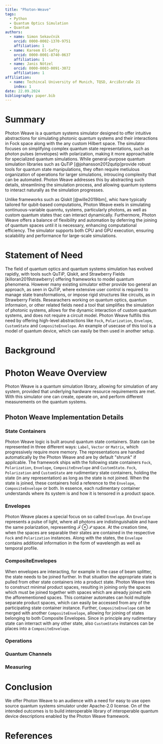 ```yaml
---
title: "Photon-Weave"
tags:
  - Python
  - Quantum Optics Simulation
  - Quantum
authors:
  - name: Simon Sekavčnik
    orcid: 0000-0002-1370-9751
    affiliation: 1
  - name: Kareem El-Safty
    orcid: 0000-0001-8740-0637
    affiliation: 1
  - name: Janis Nötzel
    orcid: 0000-0003-0091-3072
    affiliation: 1
affiliation:
  - name: Techincal University of Munich, TQSD, Arcißstraße 21
    index: 1
date: 22.09.2024
bibliography: paper.bib
---
```


# Summary
Photon Weave is a quantum systems simulator designed to offer intuitive abstractions for simulating photonic quantum systems and their interactions in Fock space along with the any custom Hilbert space. The simulator focuses on simplifying complex quantum state representations, such as photon pulses (envelopes) with polarization, making it more approachable for specialized quantum simulations. While general-purpose quantum simulation libraries such as QuTiP [@johansson2012qutip]provide robust tools for quantum state manipulations, they often require metiulous organization of operations for larger simulations, introucing complexity that can be automated. Photon Weave addresses this by abstracting such details, streamlining the simulation process, and allowing quantum systems to interact naturally as the simulation progresses.

Unlike frameworks such as Qiskit [@wille2019ibm], whic hare typically tailored for qubit-based computations, Photon Weave exels in simulating sontinuous-variable quanntu, systems, particularly photons, as well as custom quantum states thac can interact dynamically. Furthermore, Photon Weave offers a balance of flexibility and automation by deferring the joining of quantum spaces until it is necessary, enhancing computational efficiency. The simulator supports both CPU and GPU execution, ensuring scalability and performance for large-scale simulations.

# Statement of Need
The field of quantum optics and quantum systems simulation has evolved rapidly, with tools such QuTiP, Qiskit, and Strawberry Fields [killoran2019strawberry] offering frameworks to model quantum phenomena. However many existing simulator either provide too general an approach, as seen in QuTiP, where extensive user control is required to manage state transformations, or impose rigid structures like circuits, as in Strawberry Fields. Researachers working on quantum optics, quantum informaion, or other related fields need a tool that simplifies the simulation of photonic systems, allows for the dynamic interaction of custom quantum systems, and does not require a circuit model. Photon Weave fulfills this need by offering high-level abstractions like `Fock`, `Polarization`, `Envelope`, `CustomState` and `CompositeEnvelope`. An example of usecase of this tool is a model of quantum device, which can easily be then used in another setup.


# Background

# Photon Weave Overview
Photon Weave is a quantum simulation library, allowing for simulation of any system, provided that underlying hardware resource requirements are met. With this simulator one can create, operate on, and perform different measurements on the quantum systems. 

## Photon Weave Implementation Details

### State Containers
Photon Weave logic is built around quantum state containers. State can be represented in three different ways: `Label`, `Vector` or `Matrix`, which progressively require more memory. The representations are handled automatically by the Photon Weave and are by default "shrunk" if appilcable. The framework ships with the following state containers `Fock`, `Polarization`, `Envelope`, `CompositeEnvelope` and `CustomState`. `Fock`, `Polarization` and `CustomState` are rudimentary state containers, holding the state (in any representation) as long as the state is not joined. When the state is joined, these containers hold a reference to the `Envelope`, `CompositeEnvelope` or both. In essence, each rudimentary container understands where its system is and how it is tensored in a product space.

### Envelopes
Photon Weave places a special focus on so called `Envelope`. An `Envelope` represents a pulse of light, where all photons are indistinguishable and have the same polarization, representing $`\mathcal{F}\otimes\mathcal{P}`$ space. At the creation time, when the spaces are separable their states are contained in the respective `Fock` and `Polarization` instances. Along with the states, the `Envelope` contains additional information in the form of wavelength as well as temporal profile. 

### CompositeEnvelopes
When envelopes are interacting, for example in the case of beam splitter, the state needs to be joined further. In that situation the appropriate state is pulled from other state containers into a product state. Photon Weave tries to construct minimal product 
spaces, resulting in joining only the spaces which must be joined together with spaces which are already joined with the afforementioned spaces. This container automates can hold multiple separate product spaces, which can easily be accessed from any of the participating state container instance. Further, `CompositeEnvelope` can be merged with another `CompositeEnvelope`, allowing for joining of states belonging to both Composite Envelopes. Since in principle any rudimentary state can interract with any other state, also `CustomState` instances can be places into a `CompositeEnvelope`.

### Operations


### Quantum Channels


### Measuring




# Conclusion
We offer Photon Weave to an audience with a need for easy to use open source quantum systems simulator under Apache-2.0 license. On of the intended outcomes is to build interoperable library of interoperable quantum device descriptions enabled by the Photon Weave framework.

# References
